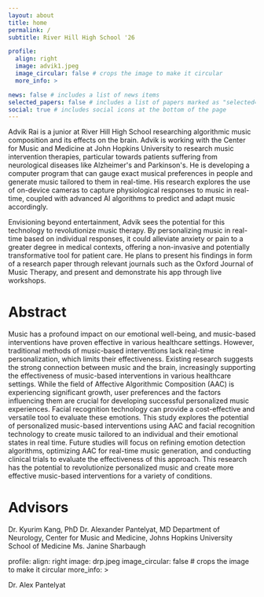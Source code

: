 ```yaml
---
layout: about
title: home
permalink: /
subtitle: River Hill High School '26

profile:
  align: right
  image: advik1.jpeg
  image_circular: false # crops the image to make it circular
  more_info: >

news: false # includes a list of news items
selected_papers: false # includes a list of papers marked as "selected={true}"
social: true # includes social icons at the bottom of the page
---
```


Advik Rai is a junior at River Hill High School researching algorithmic music composition and its effects on the brain. Advik is working with the Center for Music and Medicine at John Hopkins University to research music intervention therapies, particular towards patients suffering from neurological diseases like Alzheimer's and Parkinson's. He is developing a computer program that can gauge exact musical preferences in people and generate music tailored to them in real-time. His research explores the use of on-device cameras to capture physiological responses to music in real-time, coupled with advanced AI algorithms to predict and adapt music accordingly. 

Envisioning beyond entertainment, Advik sees the potential for this technology to revolutionize music therapy. By personalizing music in real-time based on individual responses, it could alleviate anxiety or pain to a greater degree in medical contexts, offering a non-invasive and potentially transformative tool for patient care. He plans to present his findings in form of a research paper through relevant journals such as the Oxford Journal of Music Therapy, and present and demonstrate his app through live workshops.

Abstract
========
Music has a profound impact on our emotional well-being, and music-based interventions have proven effective in various healthcare settings. However, traditional methods of music-based interventions lack real-time personalization, which limits their effectiveness. Existing research suggests the strong connection between music and the brain, increasingly supporting the effectiveness of music-based interventions in various healthcare settings. While the field of Affective Algorithmic Composition (AAC) is experiencing significant growth, user preferences and the factors influencing them are crucial for developing successful personalized music experiences. Facial recognition technology can provide a cost-effective and versatile tool to evaluate these emotions. This study explores the potential of personalized music-based interventions using AAC and facial recognition technology to create music tailored to an individual and their emotional states in real time. Future studies will focus on refining emotion detection algorithms, optimizing AAC for real-time music generation, and conducting clinical trials to evaluate the effectiveness of this approach. This research has the potential to revolutionize personalized music and create more effective music-based interventions for a variety of conditions. 

Advisors
========
Dr. Kyurim Kang, PhD
Dr. Alexander Pantelyat, MD
Department of Neurology, Center for Music and Medicine, Johns Hopkins University School of Medicine
Ms. Janine Sharbaugh

profile:
  align: right
  image: drp.jpeg
  image_circular: false # crops the image to make it circular
  more_info: >
    <p>Dr. Alex Pantelyat</p>